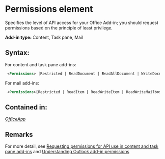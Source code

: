 
# Permissions element
Specifies the level of API access for your Office Add-in; you should request permissions based on the principle of least privilege.

 **Add-in type:** Content, Task pane, Mail


## Syntax:

For content and task pane add-ins:


```XML
 <Permissions> [Restricted | ReadDocument | ReadAllDocument | WriteDocument | ReadWriteDocument]</Permissions>
```

For mail add-ins:




```XML
 <Permissions>[Restricted | ReadItem | ReadWriteItem | ReadWriteMailbox]</Permissions>
```


## Contained in:

 _[OfficeApp](../reference/manifest/officeapp-element.md)_


## Remarks

For more detail, see [Requesting permissions for API use in content and task pane add-ins](http://msdn.microsoft.com/library/da2efadc-4ebf-45fe-be39-397ac1eb1dbd%28Office.15%29.aspx) and [Understanding Outlook add-in permissions](http://msdn.microsoft.com/library/5bca69f2-b287-4e19-8f0f-78d896b2a3d3%28Office.15%29.aspx).


